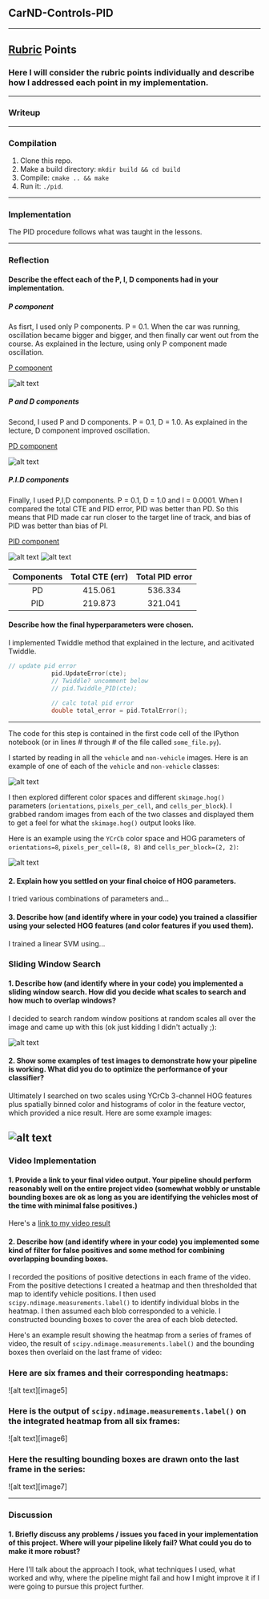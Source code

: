 ##  CarND-Controls-PID

[//]: # (Image References)
[image1]: ./results/Lecture_P.png
[image2]: ./results/Lecture_PD.png
[image3]: ./results/PD_error.png
[image4]: ./results/PID_error.png

[video1]: ./results/001_P2.mov
[video2]: ./results/002_P2.mov
[video3]: ./results/003_P2.mov

---

## [Rubric](https://review.udacity.com/#!/rubrics/824/view) Points
### Here I will consider the rubric points individually and describe how I addressed each point in my implementation.  

---
### Writeup

---

### Compilation

1. Clone this repo.
2. Make a build directory: `mkdir build && cd build`
3. Compile: `cmake .. && make`
4. Run it: `./pid`. 

---

### Implementation
The PID procedure follows what was taught in the lessons.

---

### Reflection
#### Describe the effect each of the P, I, D components had in your implementation.
##### P component
As fisrt, I used only P components. P = 0.1.
When the car was running, oscillation became bigger and bigger, and then finally car went out from the course.
As explained in the lecture, using only P component made oscillation.

[P component](./results/001_P2.mov)

![alt text][image1]


##### P and D components
Second, I used P and D components. P = 0.1, D = 1.0. 
As explained in the lecture, D component improved oscillation.

[PD component](./results/002_PD2.mov)

![alt text][image2]

##### P.I.D components
Finally, I used P,I,D components. P = 0.1, D = 1.0 and I = 0.0001. 
When I compared the total CTE and PID error, PID was better than PD. So this means that PID made car run closer to the target line of track, and bias of PID was better than bias of PI.

[PID component](./results/003_PID2.mov)

![alt text][image3]
![alt text][image4]

| Components    | Total CTE (err) | Total PID error
|:-------------:|:---------------:|:---------------:|
| PD            | 415.061         | 536.334
| PID         	| 219.873         | 321.041 

#### Describe how the final hyperparameters were chosen.
I implemented Twiddle method that explained in the lecture, and acitivated Twiddle.

```C++
// update pid error
            pid.UpdateError(cte);
            // Twiddle? uncomment below
            // pid.Twiddle_PID(cte);
            
            // calc total pid error
            double total_error = pid.TotalError();
```


---



The code for this step is contained in the first code cell of the IPython notebook (or in lines # through # of the file called `some_file.py`).  

I started by reading in all the `vehicle` and `non-vehicle` images.  Here is an example of one of each of the `vehicle` and `non-vehicle` classes:

![alt text][image1]

I then explored different color spaces and different `skimage.hog()` parameters (`orientations`, `pixels_per_cell`, and `cells_per_block`).  I grabbed random images from each of the two classes and displayed them to get a feel for what the `skimage.hog()` output looks like.

Here is an example using the `YCrCb` color space and HOG parameters of `orientations=8`, `pixels_per_cell=(8, 8)` and `cells_per_block=(2, 2)`:


![alt text][image2]

#### 2. Explain how you settled on your final choice of HOG parameters.

I tried various combinations of parameters and...

#### 3. Describe how (and identify where in your code) you trained a classifier using your selected HOG features (and color features if you used them).

I trained a linear SVM using...

### Sliding Window Search

#### 1. Describe how (and identify where in your code) you implemented a sliding window search.  How did you decide what scales to search and how much to overlap windows?

I decided to search random window positions at random scales all over the image and came up with this (ok just kidding I didn't actually ;):

![alt text][image3]

#### 2. Show some examples of test images to demonstrate how your pipeline is working.  What did you do to optimize the performance of your classifier?

Ultimately I searched on two scales using YCrCb 3-channel HOG features plus spatially binned color and histograms of color in the feature vector, which provided a nice result.  Here are some example images:

![alt text][image4]
---

### Video Implementation

#### 1. Provide a link to your final video output.  Your pipeline should perform reasonably well on the entire project video (somewhat wobbly or unstable bounding boxes are ok as long as you are identifying the vehicles most of the time with minimal false positives.)
Here's a [link to my video result](./project_video.mp4)


#### 2. Describe how (and identify where in your code) you implemented some kind of filter for false positives and some method for combining overlapping bounding boxes.

I recorded the positions of positive detections in each frame of the video.  From the positive detections I created a heatmap and then thresholded that map to identify vehicle positions.  I then used `scipy.ndimage.measurements.label()` to identify individual blobs in the heatmap.  I then assumed each blob corresponded to a vehicle.  I constructed bounding boxes to cover the area of each blob detected.  

Here's an example result showing the heatmap from a series of frames of video, the result of `scipy.ndimage.measurements.label()` and the bounding boxes then overlaid on the last frame of video:

### Here are six frames and their corresponding heatmaps:

![alt text][image5]

### Here is the output of `scipy.ndimage.measurements.label()` on the integrated heatmap from all six frames:
![alt text][image6]

### Here the resulting bounding boxes are drawn onto the last frame in the series:
![alt text][image7]



---

### Discussion

#### 1. Briefly discuss any problems / issues you faced in your implementation of this project.  Where will your pipeline likely fail?  What could you do to make it more robust?

Here I'll talk about the approach I took, what techniques I used, what worked and why, where the pipeline might fail and how I might improve it if I were going to pursue this project further.  

